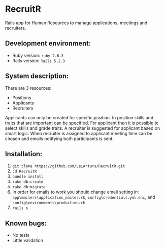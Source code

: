 # RecruitR

Rails app for Human Resources to manage applications, meetings and recruiters.

## Development environment:
* Ruby version: `ruby 2.6.3`
* Rails version: `Rails 5.2.3`

## System description:
There are 3 resources:
* Positions
* Applicants
* Recruiters

Applicants can only be created for specific position. In position skills and traits that are important can be specified. For applicant then it is possible to select skills and grade traits. A recruiter is suggested for applicant based on smart logic. When recruiter is assigned to applicant meeting time can be chosen and emails notifying both participants is sent.

## Installation:
1. `git clone https://github.com/LaiArturs/RecruitR.git`
2. `cd RecruitR`
3. `bundle install`
4. `rake db:create`
5. `rake db:migrate`
6. In order for emails to work you should change email setting in:
    `app\mailers\application_mailer.rb`, `config\credentials.yml.enc`, and `config\environments\production.rb`
7. `rails s`

## Known bugs:
* No tests
* Little validation


